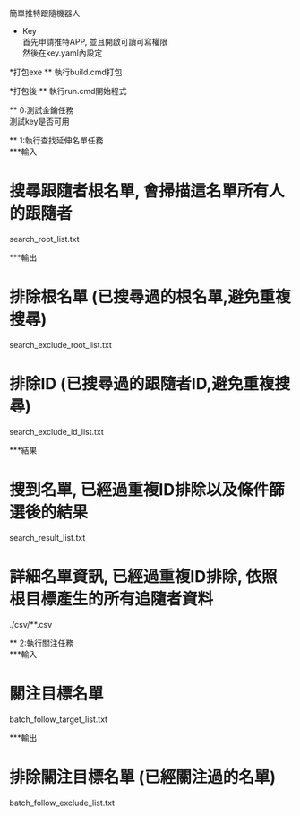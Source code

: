 
簡單推特跟隨機器人

* Key  
首先申請推特APP,  並且開啟可讀可寫權限  
然後在key.yaml內設定  

*打包exe
** 執行build.cmd打包

*打包後
** 執行run.cmd開始程式


** 0:測試金鑰任務  
測試key是否可用  

** 1:執行查找延伸名單任務  
***輸入  
# 搜尋跟隨者根名單, 會掃描這名單所有人的跟隨者  
search_root_list.txt   

***輸出  
# 排除根名單 (已搜尋過的根名單,避免重複搜尋)  
search_exclude_root_list.txt  
# 排除ID (已搜尋過的跟隨者ID,避免重複搜尋)  
search_exclude_id_list.txt  

***結果   
# 搜到名單, 已經過重複ID排除以及條件篩選後的結果  
search_result_list.txt  
# 詳細名單資訊, 已經過重複ID排除, 依照根目標產生的所有追隨者資料  
./csv/**.csv  



** 2:執行關注任務  
***輸入   
# 關注目標名單  
batch_follow_target_list.txt  

***輸出  
# 排除關注目標名單 (已經關注過的名單)
batch_follow_exclude_list.txt  

